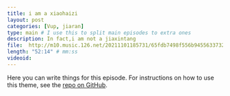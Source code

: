 ```yaml
---
title: i am a xiaohaizi
layout: post
categories: [Vup, jiaran]
type: main # I use this to split main episodes to extra ones
description: In fact,i am not a jiaxintang 
file:  http://m10.music.126.net/20211101185731/65fdb7498f556b94556337322aca8802/ymusic/5408/560f/0558/cb6fc1da70ae037e5917220a881ab199.mp3
length: "52:14" # mm:ss
videoid: 
---
```


Here you can write things for this episode.
For instructions on how to use this theme, see the [repo on GitHub](https://github.com/PandaSekh/Jekyll-Podcaster).
